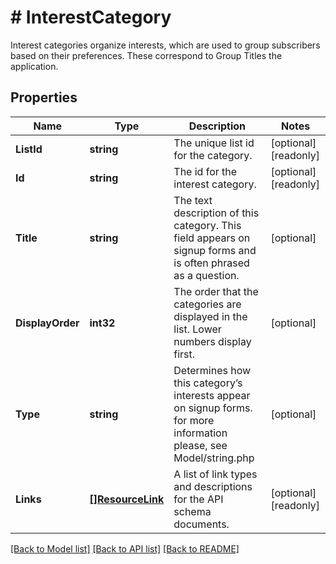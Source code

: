 # # InterestCategory
Interest categories organize interests, which are used to group subscribers based on their preferences. These correspond to Group Titles the application.

## Properties 


Name | Type | Description | Notes
------------ | ------------- | ------------- | -------------
**ListId**| **string** | The unique list id for the category.  | [optional] [readonly]
**Id**| **string** | The id for the interest category.  | [optional] [readonly]
**Title**| **string** | The text description of this category. This field appears on signup forms and is often phrased as a question.  | [optional]
**DisplayOrder**| **int32** | The order that the categories are displayed in the list. Lower numbers display first.  | [optional]
**Type**| **string** | Determines how this category’s interests appear on signup forms. for more information please, see Model/string.php  | [optional]
**Links**| [**[]ResourceLink**](ResourceLink.md) | A list of link types and descriptions for the API schema documents.  | [optional] [readonly]


[[Back to Model list]](../../README.md#models) [[Back to API list]](../../README.md#endpoints) [[Back to README]](../../README.md)

